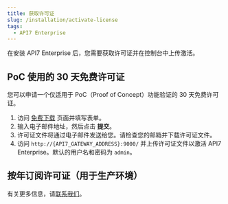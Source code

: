 ```yaml
---
title: 获取许可证
slug: /installation/activate-license
tags:
  - API7 Enterprise
---
```


在安装 API7 Enterprise 后，您需要获取许可证并在控制台中上传激活。

## PoC 使用的 30 天免费许可证

您可以申请一个仅适用于 PoC（Proof of Concept）功能验证的 30 天免费许可证。

1. 访问 [免费下载](https://api7.ai/try?product=enterprise) 页面并填写表单。
2. 输入电子邮件地址，然后点击 **提交**。
3. 许可证文件将通过电子邮件发送给您。请检查您的邮箱并下载许可证文件。
4. 访问 `http://{API7_GATEWAY_ADDRESS}:9000/` 并上传许可证文件以激活 API7 Enterprise。默认的用户名和密码为 `admin`。

## 按年订阅许可证（用于生产环境）

有关更多信息，请[联系我们](https://api7.ai/contact)。

